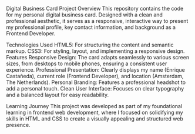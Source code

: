 Digital Business Card Project
Overview
This repository contains the code for my personal digital business card. Designed with a clean and professional aesthetic, it serves as a responsive, interactive way to present my professional profile, key contact information, and background as a Frontend Developer.

Technologies Used
HTML5: For structuring the content and semantic markup.
CSS3: For styling, layout, and implementing a responsive design.
Features
Responsive Design: The card adapts seamlessly to various screen sizes, from desktops to mobile phones, ensuring a consistent user experience.
Professional Presentation: Clearly displays my name (Enrique Castañeda), current role (Frontend Developer), and location (Amsterdam, The Netherlands).
Personal Branding: Features a professional headshot to add a personal touch.
Clean User Interface: Focuses on clear typography and a balanced layout for easy readability.

Learning Journey
This project was developed as part of my foundational learning in frontend web development, where I focused on solidifying my skills in HTML and CSS to create a visually appealing and structured web presence.

